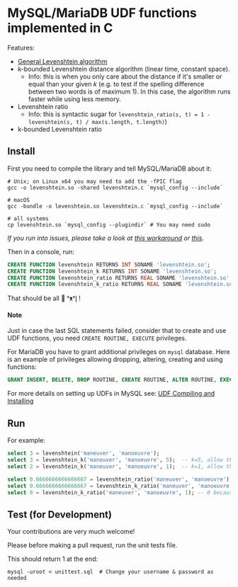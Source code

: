 # MySQL/MariaDB UDF functions implemented in C

Features:

* [General Levenshtein algorithm](https://en.wikipedia.org/wiki/Levenshtein_distance)
* k-bounded Levenshtein distance algorithm (linear time, constant space).
  * Info: this is when you only care about the distance if it's smaller or equal than your given _k_ (e.g. to test if the spelling difference between two words is of maximum 1). In this case, the algorithm runs faster while using less memory.
* Levenshtein ratio
  * Info: this is syntactic sugar for `levenshtein_ratio(s, t) = 1 - levenshtein(s, t) / max(s.length, t.length)`)
* k-bounded Levenshtein ratio

## Install

First you need to compile the library and tell MySQL/MariaDB about it:

```shell
# Unix; on Linux x64 you may need to add the -fPIC flag
gcc -o levenshtein.so -shared levenshtein.c `mysql_config --include`  

# macOS
gcc -bundle -o levenshtein.so levenshtein.c `mysql_config --include`

# all systems
cp levenshtein.so `mysql_config --plugindir` # You may need sudo
```

_If you run into issues, please take a look at [this workaround](https://github.com/juanmirocks/Levenshtein-MySQL-UDF/issues/12#issuecomment-384419463) or [this](https://github.com/juanmirocks/Levenshtein-MySQL-UDF/issues/16#issuecomment-682452839)._


Then in a console, run:

```sql
CREATE FUNCTION levenshtein RETURNS INT SONAME 'levenshtein.so';
CREATE FUNCTION levenshtein_k RETURNS INT SONAME 'levenshtein.so';
CREATE FUNCTION levenshtein_ratio RETURNS REAL SONAME 'levenshtein.so';
CREATE FUNCTION levenshtein_k_ratio RETURNS REAL SONAME 'levenshtein.so';
```

That should be all 🐬 ᵒᴥᵒᶅ !

#### Note

Just in case the last SQL statements failed, consider that to create and use UDF functions, you need `CREATE ROUTINE, EXECUTE` privileges.

For MariaDB you have to grant additional privileges on `mysql` database. Here is an example of privileges allowing dropping, altering, creating and using functions:
```sql
GRANT INSERT, DELETE, DROP ROUTINE, CREATE ROUTINE, ALTER ROUTINE, EXECUTE ON mysql.* TO 'user'@'%';
```


For more details on setting up UDFs in MySQL see: [UDF Compiling and Installing](https://dev.mysql.com/doc/refman/5.7/en/udf-compiling.html)


## Run

For example:

```sql
select 3 = levenshtein('maneuver', 'manoeuvre');
select 3 = levenshtein_k('maneuver', 'manoeuvre', 5);  -- k=5, allow the distance to be up to 5, otherwise it's 6 or greater
select 2 = levenshtein_k('maneuver', 'manoeuvre', 1);  -- k=1, allow the distance to be up to 1, otherwise it's 2 or greater

select 0.6666666666666667 = levenshtein_ratio('maneuver', 'manoeuvre'); -- that is, 1 - 3/9
select 0.6666666666666667 = levenshtein_k_ratio('maneuver', 'manoeuvre', 5); -- same
select 0 = levenshtein_k_ratio('maneuver', 'manoeuvre', 1); -- 0 because the distance (3) is greater than the maximum k allowed (1)
```


## Test (for Development)

Your contributions are very much welcome!

Please before making a pull request, run the unit tests file.

This should return 1 at the end:

```shell
mysql -uroot < unittest.sql  # Change your username & password as needed
```
